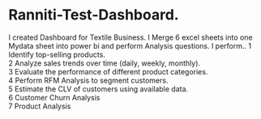 # Ranniti-Test-Dashboard.
I created Dashboard for Textile Business. I Merge 6 excel sheets into one Mydata sheet into power bi and perform Analysis questions.
I perform..
1	Identify top-selling products.				
2	Analyze sales trends over time (daily, weekly, monthly).				
3	Evaluate the performance of different product categories.				
4	Perform RFM Analysis to segment customers.				
5	Estimate the CLV of customers using available data.				
6	Customer Churn Analysis				
7	Product Analysis				
